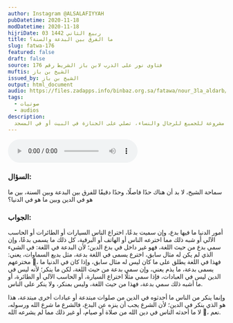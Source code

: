 ```yaml
---
author: Instagram @ALSALAFIYYAH
pubDatetime: 2020-11-18
modDatetime: 2020-11-18
hijriDate: 03 ربيع الثاني 1442
title: ما الفرق بين البدعة والسنة؟
slug: fatwa-176
featured: false
draft: false
source: فتاوى نور على الدرب لابن باز الشريط رقم 176
muftis: الشيخ بن باز
issued_by: الشيخ بن باز
output: html_document
audio: https://files.zadapps.info/binbaz.org.sa/fatawa/nour_3la_aldarb/nour_639/nour_63914.mp3
tags:
  - صوتيات
  - audios
description:
  الصلاة على الجنازة مشروعة للجميع للرجال والنساء، تصلي على الجنازة في البيت أو في المسجد
---
```


<audio controls>
 <source src="https://files.zadapps.info/binbaz.org.sa/fatawa/nour_3la_aldarb/nour_639/nour_63914.mp3" type="audio/mpeg"/><p>لا يدعم متصفحك عنصر الصوت</p>
</audio>

### السؤال:
سماحة الشيخ، لا بد أن هناك حدًا فاصلًا، وحدًا دقيقًا للفرق بين البدعة وبين السنة، بين ما هو في الدين وبين ما هو في الدنيا؟

### الجواب:
أمور الدنيا ما فيها بدع، وإن سميت بدعًا، اختراع الناس السيارات أو الطائرات أو الحاسب الآلي أو شبه ذلك مما اخترعه الناس أو الهاتف أو البرقية، كل ذلك ما يسمى بدعًا، وإن سمي بدع من حيث اللغة، فهو غير داخل في بدع الدين؛ لأن البدعة في اللغة: في الشيء الذي لم يكن له مثال سابق، اخترع يسمى في اللغة بدعة، مثل بديع السماوات، يعني: مخترعهم ، فهذا في اللغة يطلق على ما كان ليس له مثال سابق، وإذا كان في الدنيا ما يسمى بدعة، ما يذم يعني، وإن سمي بدعة من حيث اللغة، لكن ما ينكر؛ لأنه ليس في الدين ليس في العبادات، فإذا سمي مثلًا اختراع السيارة، أو الحاسب الآلي أو الطائرة، أو ما أشبه ذلك سمي بدعة، فهذا من حيث اللغة، وليس بمنكر، ولا ينكر على الناس. 

وإنما ينكر من الناس ما أحدثوه في الدين من صلوات مبتدعة أو عبادات أخرى مبتدعة، هذا هو الذي ينكر في الدين؛ لأن الشرع يجب أن ينزه عن البدع، فالشرع ما شرع الله ورسوله، لا ما أحدثه الناس في دين الله من صلاة أو صيام، أو غير ذلك مما لم يشرعه الله ، نعم.


